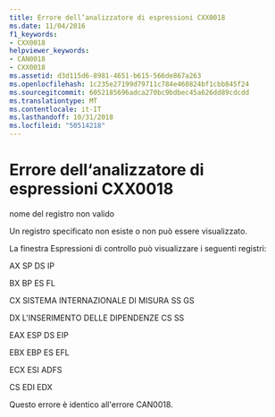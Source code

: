 ```yaml
---
title: Errore dell‘analizzatore di espressioni CXX0018
ms.date: 11/04/2016
f1_keywords:
- CXX0018
helpviewer_keywords:
- CAN0018
- CXX0018
ms.assetid: d3d115d6-8981-4651-b615-566de867a263
ms.openlocfilehash: 1c235e27199d79711c784e460824bf1cbb845f24
ms.sourcegitcommit: 6052185696adca270bc9bdbec45a626dd89cdcdd
ms.translationtype: MT
ms.contentlocale: it-IT
ms.lasthandoff: 10/31/2018
ms.locfileid: "50514218"
---
```

# <a name="expression-evaluator-error-cxx0018"></a>Errore dell‘analizzatore di espressioni CXX0018

nome del registro non valido

Un registro specificato non esiste o non può essere visualizzato.

La finestra Espressioni di controllo può visualizzare i seguenti registri:

AX SP DS IP

BX BP ES FL

CX SISTEMA INTERNAZIONALE DI MISURA SS GS

DX L'INSERIMENTO DELLE DIPENDENZE CS SS

EAX ESP DS EIP

EBX EBP ES EFL

ECX ESI ADFS

CS EDI EDX

Questo errore è identico all'errore CAN0018.